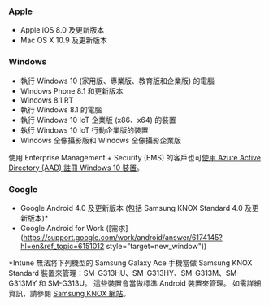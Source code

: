 

### <a name="apple"></a>Apple
  - Apple iOS 8.0 及更新版本
  - Mac OS X 10.9 及更新版本

### <a name="windows"></a>Windows
  - 執行 Windows 10 (家用版、專業版、教育版和企業版) 的電腦
  - Windows Phone 8.1 和更新版本
  - Windows 8.1 RT
  - 執行 Windows 8.1 的電腦
  - 執行 Windows 10 IoT 企業版 (x86、x64) 的裝置
  - 執行 Windows 10 IoT 行動企業版的裝置
  - Windows 全像攝影版和 Windows 全像攝影企業版

使用 Enterprise Management + Security (EMS) 的客戶也可[使用 Azure Active Directory (AAD) 註冊 Windows 10 裝置](/intune/deploy-use/set-up-windows-device-management-with-microsoft-intune#azure-active-directory-enrollment)。

### <a name="google"></a>Google
- Google Android 4.0 及更新版本 (包括 Samsung KNOX Standard 4.0 及更新版本)*
- Google Android for Work ([需求](https://support.google.com/work/android/answer/6174145?hl=en&ref_topic=6151012 style="target=new_window"))

*Intune 無法將下列機型的 Samsung Galaxy Ace 手機當做 Samsung KNOX Standard 裝置來管理：SM-G313HU、SM-G313HY、SM-G313M、SM-G313MY 和 SM-G313U。 這些裝置會當做標準 Android 裝置來管理。 如需詳細資訊，請參閱 [Samsung KNOX 網站](https://www.samsungknox.com/en)。
 


<!--HONumber=Jan17_HO1-->


